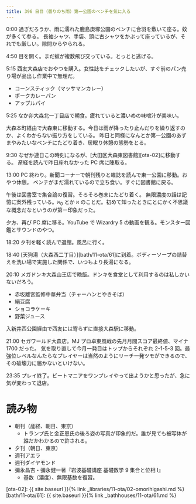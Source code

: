 ```yaml
---
title: 396 日目（曇りのち雨）第一公園のベンチを気に入る
---
```


0:00 過ぎだろうか、雨に濡れた鹿島庚塚公園のベンチに合羽を敷いて座る。蚊が多くて参る。
長袖シャツ、手袋、頭に古シャツをかぶって座っているが、それでも厳しい。隙間からやられる。

4:50 目を開く。まだ蚊が複数飛び交っている。とっとと逃げる。

5:15 西友大森店でおやつを購入。女性誌をチェックしたいが、すぐ前のパン売り場が品出し作業中で無理だ。

* コーンスティック（マッサマンカレー）
* ポークカレーパン
* アップルパイ

5:25 なか卯大森北一丁目店で朝食。疲れていると濃いめの味噌汁が美味い。

大森本町経由で大森東に移動する。今日は雨が降ったり止んだりを繰り返すのか、よくわからない振り方をしている。
昨日と同様になんとか第一公園のあずまやみたいなベンチにたどり着き、居眠り休憩の態勢をとる。

9:30 なぜか連日この時刻になるが、[大田区大森東図書館][ota-02]に移動する。
産経を読んで昨日座れなかった PC 席に陣取る。

13:00 PC 終わり。新聞コーナーで朝刊残りと雑誌を読んで東一公園に移動。おやつ休憩。
ベンチがまだ濡れているので立ち食い。すぐに図書館に戻る。

午後は図書室で集合論の復習。そろそろ巻末にたどり着く。
無限濃度の話は記憶に案外残っている。$\aleph_0$ とか $\aleph$ のことだ。初めて知ったときにとにかく不思議な概念だなというのが第一印象だった。

夕方、再び PC 席に移る。YouTube で Wizardry 5 の動画を観る。モンスター図鑑とサウンドのやつ。

18:20 夕刊を軽く読んで退館。風呂に行く。

18:40 [天狗湯（大森西二丁目）][bath/11-ota/61]に到着。ボディーソープの詰替えを洗い場で実施した関係で、いつもより長湯になる。

20:10 メガドンキ大森山王店で晩飯。ドンキを食堂として利用するのは私しかいないだろう。

* 赤坂離宮監修中華弁当（チャーハンとやきそば）
* 絹豆腐
* ショコラケーキ
* 野菜ジュース

入新井西公園経由で西友には寄らずに直接大森駅に移動。

21:00 セガワールド大森店。MJ プロ卓東風戦の先月月間スコア最終値、マイナ 1700 だった。
気を取り直して今月一発目はトップからそれぞれ 2-1-5-3 回。最強位レベルなんたらなプレイヤーは当然のようにリーチ一発ツモができるので、その破壊力に届かないといけない。

23:35 プレイ終了。ビートマニアをワンプレイやって出ようかと思ったが、急に気が変わって退店。

# 読み物

* 朝刊（産経、朝日、東京）
  * トランプ氏と金正恩氏の後ろ姿の写真が印象的だ。誰が見ても被写体が誰だかわかるので許される。
* 夕刊（朝日、東京）
* 週刊アエラ
* 週刊ダイヤモンド
* 彌永昌吉・彌永健一著『岩波基礎講座 基礎数学 9 集合と位相 I』
  * 基数（濃度）、無限基数を復習。

[ota-02]: {{ site.baseurl }}{% link _libraries/11-ota/02-omorihigashi.md %}
[bath/11-ota/61]: {{ site.baseurl }}{% link _bathhouses/11-ota/61.md %}

